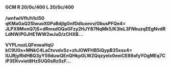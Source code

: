 #### GCM R 20/0c/400 L 20/0c/400
**/wnfwiVfh/h1cl50**<br/>**qKMaGaQ2SlwuoXGPaBdjIgGnfDdIuxevv/GbusPFQe4=**<br/>**JLPX9MvnQ7jS+dRmsdOQaGFzy2HJY87NqMk5/K3leL3FNhuzqEEgNvdRLdNW/PGJHE1WW2wJuD/zCHXB...**<br/><br/>
**VYPLnozLQFmwaHqU**<br/>**kC9U0x+MNkC4LaCtvvdvSz+zhJOWFHB5iQypB35xsx4=**<br/>**IUJRjyRldHBQ3yY59duwQEnQHkpGLWZQqzyelx0eeiCE89afyYOgMEq7CiP3EKvviet8HzSUQ0sRz0zF...**